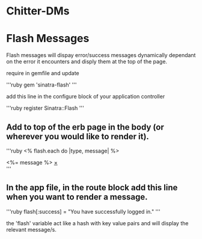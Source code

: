 # Chitter-DMs

# Flash Messages

Flash messages will dispay error/success messages dynamically dependant on the error it encounters and disply them at the top of the page.

require in gemfile and update

'''ruby
gem 'sinatra-flash'
'''

add this line in the configure block of your application controller

'''ruby
register Sinatra::Flash
'''

## Add to top of the erb page in the body (or wherever you would like to render it).

'''ruby
<% flash.each do |type, message| %>
  <div data-alert class="flash <%= type %> alert-box radius">
    <%= message %>
    <a href="" class="close">&times;</a>
  </div>
'''

## In the app file, in the route block add this line when you want to render a message.

'''ruby
flash[:success] = "You have successfully logged in."
'''

the 'flash' variable act like a hash with key value pairs and will display the relevant message/s.
